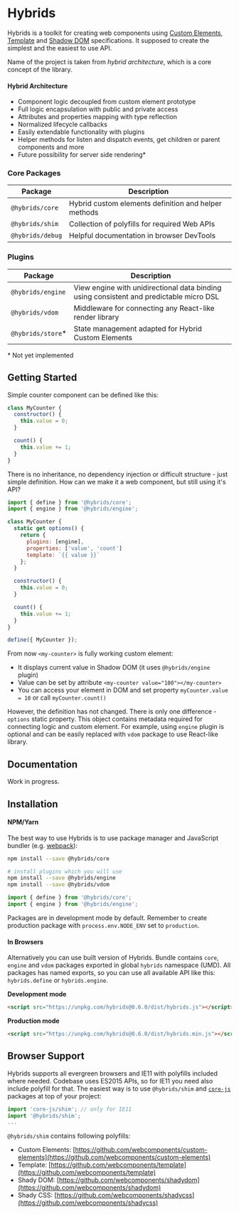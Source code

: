 # Hybrids

Hybrids is a toolkit for creating web components using [Custom Elements](https://www.w3.org/TR/custom-elements/), [Template](https://www.w3.org/TR/html-templates/) and [Shadow DOM](https://w3c.github.io/webcomponents/spec/shadow/) specifications. It supposed to create the simplest and the easiest to use API.

Name of the project is taken from *hybrid architecture*, which is a core concept of the library.

#### Hybrid Architecture

* Component logic decoupled from custom element prototype
* Full logic encapsulation with public and private access
* Attributes and properties mapping with type reflection
* Normalized lifecycle callbacks
* Easily extendable functionality with plugins
* Helper methods for listen and dispatch events, get children or parent components and more
* Future possibility for server side rendering*

### Core Packages

| Package           | Description                           |
|-------------------|---------------------------------------|
| `@hybrids/core`   | Hybrid custom elements definition and helper methods |
| `@hybrids/shim`   | Collection of polyfills for required Web APIs |
| `@hybrids/debug`  | Helpful documentation in browser DevTools |

### Plugins

| Package           | Description                           |
|-------------------|---------------------------------------|
| `@hybrids/engine` | View engine with unidirectional data binding using consistent and predictable micro DSL |
| `@hybrids/vdom`   | Middleware for connecting any React-like render library |
| `@hybrids/store`*  | State management adapted for Hybrid Custom Elements |

\* Not yet implemented

## Getting Started

Simple counter component can be defined like this:

```javascript
class MyCounter {
  constructor() {
    this.value = 0;
  }

  count() {
    this.value += 1;
  }
}
```

There is no inheritance, no dependency injection or difficult structure - just simple definition. How can we make it
a web component, but still using it's API?

```javascript
import { define } from '@hybrids/core';
import { engine } from '@hybrids/engine';

class MyCounter {
  static get options() {
    return {
      plugins: [engine],
      properties: ['value', 'count']
      template: `{{ value }}`
    };
  }

  constructor() {
    this.value = 0;
  }

  count() {
    this.value += 1;
  }
}

define({ MyCounter });
```

From now `<my-counter>` is fully working custom element:

* It displays current value in Shadow DOM (it uses `@hybrids/engine` plugin)
* Value can be set by attribute `<my-counter value="100"></my-counter>`
* You can access your element in DOM and set property `myCounter.value = 10`
  or call `myCounter.count()`

However, the definition has not changed. There is only one difference - `options` static property. This object contains metadata required for connecting logic and custom element.
For example, using `engine` plugin is optional and can be easily replaced with `vdom` package to use React-like library.

## Documentation

Work in progress.

## Installation

#### NPM/Yarn

The best way to use Hybrids is to use package manager and JavaScript bundler (e.g. [webpack](https://webpack.js.org/)):

```bash
npm install --save @hybrids/core

# install plugins which you will use
npm install --save @hybrids/engine
npm install --save @hybrids/vdom
```

```javascript
import { define } from '@hybrids/core';
import { engine } from '@hybrids/engine';
```

Packages are in development mode by default. Remember to create production package with `process.env.NODE_ENV` set to `production`.

#### In Browsers

Alternatively you can use built version of Hybrids. Bundle contains `core`, `engine` and `vdom` packages exported in global `hybrids` namespace (UMD). All packages has named exports, so you can use all available API like this: `hybrids.define` or `hybrids.engine`.

**Development mode**
```html
<script src="https://unpkg.com/hybrids@0.6.0/dist/hybrids.js"></script>
```

**Production mode**
```html
<script src="https://unpkg.com/hybrids@0.6.0/dist/hybrids.min.js"></script>
```

## Browser Support

Hybrids supports all evergreen browsers and IE11 with polyfills included where needed. Codebase uses ES2015 APIs, so for IE11 you need also include polyfill for that. The easiest way is to use `@hybrids/shim`  and [`core-js`](https://github.com/zloirock/core-js) packages at top of your project:

```javascript
import 'core-js/shim'; // only for IE11
import '@hybrids/shim';
...
```

`@hybrids/shim` contains following polyfills:

* Custom Elements: [https://github.com/webcomponents/custom-elements](https://github.com/webcomponents/custom-elements)
* Template: [https://github.com/webcomponents/template](https://github.com/webcomponents/template)
* Shady DOM: [https://github.com/webcomponents/shadydom](https://github.com/webcomponents/shadydom)
* Shady CSS: [https://github.com/webcomponents/shadycss](https://github.com/webcomponents/shadycss)
